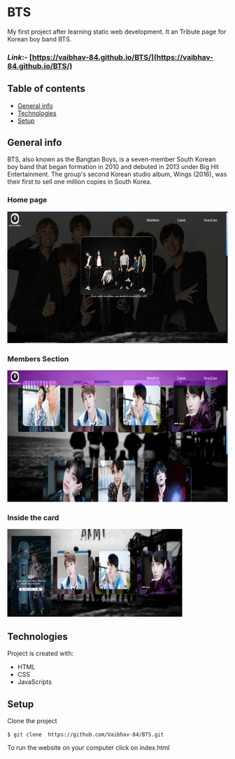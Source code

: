 # BTS
My first project after learning static web development. It an Tribute page for Korean boy band BTS.

### _Link_:- [https://vaibhav-84.github.io/BTS/](https://vaibhav-84.github.io/BTS/)

## Table of contents
* [General info](#general-info)
* [Technologies](#technologies)
* [Setup](#setup)

## General info
BTS, also known as the Bangtan Boys, is a seven-member South Korean boy band that began formation in 2010 and debuted in 2013 under Big Hit Entertainment. The group's second Korean studio album, Wings (2016), was their first to sell one million copies in South Korea.
### Home page
<img src="/readme_images/1.png" height = 300px width = 600px>

### Members Section 
<img src="/readme_images/2.png" height = 300px width = 600px>


### Inside the card
<img src="/readme_images/3.png" height = 200px width = 400px>


## Technologies
Project is created with:
* HTML
* CSS
* JavaScripts

	
## Setup
Clone the project 
```
$ git clone  https://github.com/Vaibhav-84/BTS.git
```
To run the website on your computer click on index.html
